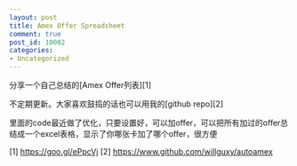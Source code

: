 ```yaml
---
layout: post
title: Amex Offer Spreadsheet
comment: true
post_id: 10002
categories:
- Uncategorized
---
```


分享一个自己总结的[Amex Offer列表][1]

不定期更新。大家喜欢鼓捣的话也可以用我的[github repo][2]

里面的code最近做了优化，只要设置好，可以加offer，可以把所有加过的offer总结成一个excel表格，显示了你哪张卡加了哪个offer，很方便



[1] https://goo.gl/ePpcVj
[2] https://www.github.com/willguxy/autoamex


